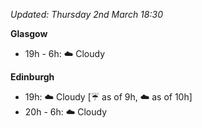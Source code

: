 *Updated: Thursday 2nd March 18:30*

**Glasgow**

* 19h - 6h: :cloud: Cloudy

**Edinburgh**

* 19h: :cloud: Cloudy [:umbrella: as of 9h, :cloud: as of 10h]
* 20h - 6h: :cloud: Cloudy
